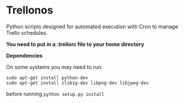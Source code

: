 Trellonos
=========

Python scripts designed for automated execution with Cron to manage Trello schedules.

**You need to put in a .trellorc file to your home directory**

**Dependencies**

On some systems you may need to run:

```
sudo apt-get install python-dev
sudo apt-get install zlib1g-dev libpng-dev libjpeg-dev
```

before running `python setup.py install`
